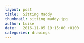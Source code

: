 ```yaml
---
layout: post
title:  Sitting Maddy
thumbnail: sitting_maddy.jpg
author: Luise
date:   2016-11-05 19:15:00 +0100
categories: drawings
---
```

